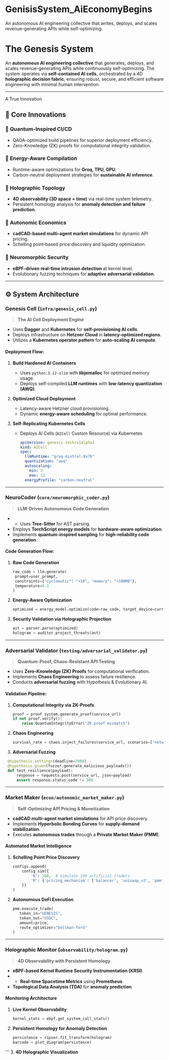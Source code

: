 # GenisisSystem_AiEconomyBegins
An autonomous AI engineering collective that writes, deploys, and scales revenue-generating APIs while self-optimizing. 

# The Genesis System

An **autonomous AI engineering collective** that generates, deploys, and scales revenue-generating APIs while continuously self-optimizing. The system operates via **self-contained AI cells**, orchestrated by a 4D **holographic decision fabric**, ensuring robust, secure, and efficient software engineering with minimal human intervention.

---

A True Innovation

## 🚀 Core Innovations

### 🔹 **Quantum-Inspired CI/CD**
- QAOA-optimized build pipelines for superior deployment efficiency.
- Zero-Knowledge (ZK) proofs for computational integrity validation.

### 🔹 **Energy-Aware Compilation**
- Runtime-aware optimizations for **Groq, TPU, GPU**.
- Carbon-neutral deployment strategies for **sustainable AI inference**.

### 🔹 **Holographic Topology**
- **4D observability (3D space + time)** via real-time system telemetry.
- Persistent homology analysis for **anomaly detection and failure prediction**.

### 🔹 **Autonomic Economics**
- **cadCAD-based multi-agent market simulations** for dynamic API pricing.
- Schelling point-based price discovery and liquidity optimization.

### 🔹 **Neuromorphic Security**
- **eBPF-driven real-time intrusion detection** at kernel level.
- Evolutionary fuzzing techniques for **adaptive adversarial validation**.

---

## ⚙️ System Architecture

### **Genesis Cell** (`infra/genesis_cell.py`)
> **The AI Cell Deployment Engine**
- Uses **Dagger** and **Kubernetes** for **self-provisioning AI cells**.
- Deploys infrastructure on **Hetzner Cloud** in **latency-optimized regions**.
- Utilizes a **Kubernetes operator pattern** for **auto-scaling AI compute**.

#### **Deployment Flow:**
1. **Build Hardened AI Containers**
   - Uses `python:3.12-slim` with **libjemalloc** for optimized memory usage.
   - Deploys self-compiled **LLM runtimes** with **low-latency quantization (AWQ)**.

2. **Optimized Cloud Deployment**
   - Latency-aware Hetzner cloud provisioning.
   - Dynamic **energy-aware scheduling** for optimal performance.

  
3. **Self-Replicating Kubernetes Cells**
   - Deploys AI Cells (`AICell` Custom Resource) via Kubernetes
     ```yaml
     apiVersion: genesis.tech/v1alpha1
     kind: AICell
     spec:
       llmRuntime: "groq-mixtral-8x7b"
       quantization: "awq"
       autoscaling:
         min: 3
         max: 12
       energyProfile: "carbon-neutral"
     ```

  ---

### **NeuroCoder** (`core/neuromorphic_coder.py`)
> **LLM-Driven Autonomous Code Generation**
- - Uses **Tree-Sitter** for AST parsing.
- Employs **TorchScript energy models** for **hardware-aware optimization**.
- Implements **quantum-inspired sampling** for **high-reliability code generation**.

#### **Code Generation Flow:**
1. **Raw Code Generation**
      ```python
   raw_code = llm.generate(
       prompt=user_prompt,
       constraints={"cyclomatic": "<10", "memory": "<100MB"},
       temperature=0.3
   )
      ```
2. **Energy-Aware Optimization**
   ```python
   optimized = energy_model.optimize(code=raw_code, target_device=current_hardware())
   ```
3. **Security Validation via Holographic Projection**
   ```python
   ast = parser.parse(optimized)
   hologram = auditor.project_threats(ast)
   ```
---

### **Adversarial Validator** (`testing/adversarial_validator.py`)
> **Quantum-Proof, Chaos-Resistant API Testing**
- Uses **Zero-Knowledge (ZK) Proofs** for computational verification.
- Implements **Chaos Engineering** to assess failure resilience.
- Conducts **adversarial fuzzing** with Hypothesis & Evolutionary AI.


#### **Validation Pipeline:**
1. **Computational Integrity via ZK-Proofs**
   ```python
   proof = proof_system.generate_proof(service_url)
   if not proof.verify():
       raise QuantumIntegrityError("ZK proof mismatch")
   ```
2. **Chaos Engineering**
   ```python
   survival_rate = chaos.inject_failures(service_url, scenarios=["network_partition", "cpu_exhaustion"])
   ```
3. **Adversarial Fuzzing**
  ```python
   @hypothesis.settings(deadline=2000)
   @hypothesis.given(fuzzer.generate_malicious_payloads())
   def test_resilience(payload):
       response = requests.post(service_url, json=payload)
       assert response.status_code != 500
   ```

---

### **Market Maker** (`econ/autonomic_market_maker.py`)
> **Self-Optimizing API Pricing & Monetization**
- **cadCAD multi-agent market simulations** for API price discovery
- Implements **Hyperbolic Bonding Curves** for **supply-demand stabilization**.
- Executes **autonomous trades** through a **Private Market Maker (PMM)**.

#### **Automated Market Intelligence**
1. **Schelling Point Price Discovery**
   ```python
   configs.append(
       config_sim({
           'N': 100,  # Simulate 100 artificial traders
           'M': {'pricing_mechanism': ['balancer', 'uniswap_v3', 'pmm']}
       })
   )
   ```
2. **Autonomous DeFi Execution**
    ```python
   pmm.execute_trade(
       token_in="GENESIS",
       token_out="USDC",
       amount=price,
       route_optimizer="bellman-ford"
   )
   ```

---

### **Holographic Monitor** (`observability/hologram.py`)
> **4D Observability with Persistent Homology**
- **eBPF-based Kernel Runtime Security Instrumentation (KRSI)**.
- - **Real-time Spacetime Metrics** using **Prometheus**.
- **Topological Data Analysis (TDA)** for **anomaly prediction**.


#### **Monitoring Architecture**
1. **Live Kernel Observability**
   ```python
   kernel_stats = ebpf.get_system_call_stats()
   ```
2. **Persistent Homology for Anomaly Detection**
   ```python
   persistence = ripser.fit_transform(hologram)
   barcode = plot_diagram(persistence)
'''
3. **4D Holographic Visualization**
